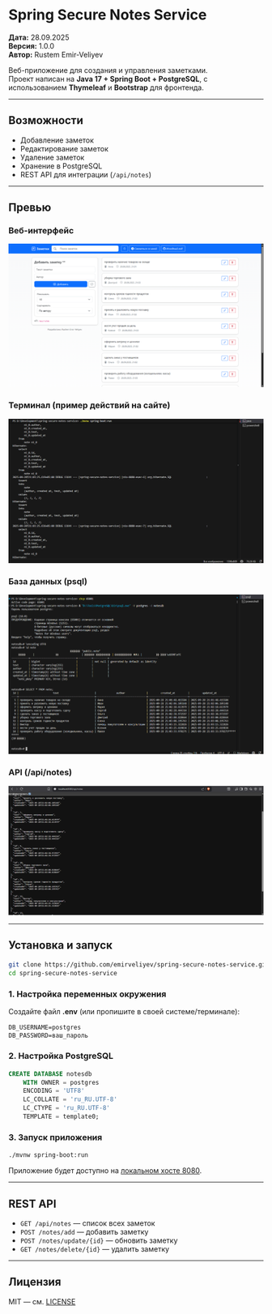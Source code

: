 # Spring Secure Notes Service

**Дата:** 28.09.2025  
**Версия:** 1.0.0  
**Автор:** Rustem Emir-Veliyev  

Веб-приложение для создания и управления заметками.  
Проект написан на **Java 17 + Spring Boot + PostgreSQL**, с использованием **Thymeleaf** и **Bootstrap** для фронтенда.  

---

## Возможности
- Добавление заметок  
- Редактирование заметок  
- Удаление заметок  
- Хранение в PostgreSQL  
- REST API для интеграции (`/api/notes`)  

---

## Превью

### Веб-интерфейс
![Веб](src/public/website.png)

### Терминал (пример действий на сайте)
![Терминал](src/public/terminal.png)

### База данных (psql)
![База](src/public/database.png)

### API (/api/notes)
![API](src/public/api.png)

---

## Установка и запуск

```bash
git clone https://github.com/emirveliyev/spring-secure-notes-service.git
cd spring-secure-notes-service
```

### 1. Настройка переменных окружения
Создайте файл **.env** (или пропишите в своей системе/терминале):
```
DB_USERNAME=postgres
DB_PASSWORD=ваш_пароль
```

### 2. Настройка PostgreSQL
```sql
CREATE DATABASE notesdb
    WITH OWNER = postgres
    ENCODING = 'UTF8'
    LC_COLLATE = 'ru_RU.UTF-8'
    LC_CTYPE = 'ru_RU.UTF-8'
    TEMPLATE = template0;
```

### 3. Запуск приложения
```bash
./mvnw spring-boot:run
```

Приложение будет доступно на [локальном хосте 8080](http://localhost:8080).

---

## REST API
- `GET /api/notes` — список всех заметок  
- `POST /notes/add` — добавить заметку  
- `POST /notes/update/{id}` — обновить заметку  
- `GET /notes/delete/{id}` — удалить заметку  

---

## Лицензия
MIT — см. [LICENSE](./LICENSE)